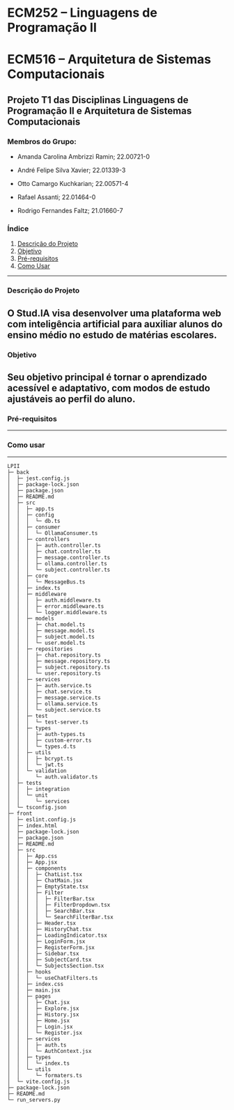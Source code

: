 # ECM252 – Linguagens de Programação II
# ECM516 – Arquitetura de Sistemas Computacionais

## Projeto T1 das Disciplinas Linguagens de Programação II e Arquitetura de Sistemas Computacionais

### Membros do Grupo:

- Amanda Carolina Ambrizzi Ramin; 22.00721-0

- André Felipe Silva Xavier; 22.01339-3

- Otto Camargo Kuchkarian; 22.00571-4

- Rafael Assanti; 22.01464-0

- Rodrigo Fernandes Faltz; 21.01660-7

### Índice
1. [Descrição do Projeto](#descrição-do-projeto)
2. [Objetivo](#objetivo)
3. [Pré-requisitos](#pré-requisitos)  
4. [Como Usar](#como-usar)  

---

### Descrição do Projeto
  O Stud.IA visa desenvolver uma plataforma web com inteligência artificial para auxiliar alunos do ensino médio no estudo de matérias escolares.
---

### Objetivo
Seu objetivo principal é tornar o aprendizado acessível e adaptativo, com modos de estudo ajustáveis ao perfil do aluno.
---

### Pré-requisitos

---

### Como usar

---

```
LPII
├─ back
│  ├─ jest.config.js
│  ├─ package-lock.json
│  ├─ package.json
│  ├─ README.md
│  ├─ src
│  │  ├─ app.ts
│  │  ├─ config
│  │  │  └─ db.ts
│  │  ├─ consumer
│  │  │  └─ OllamaConsumer.ts
│  │  ├─ controllers
│  │  │  ├─ auth.controller.ts
│  │  │  ├─ chat.controller.ts
│  │  │  ├─ message.controller.ts
│  │  │  ├─ ollama.controller.ts
│  │  │  └─ subject.controller.ts
│  │  ├─ core
│  │  │  └─ MessageBus.ts
│  │  ├─ index.ts
│  │  ├─ middleware
│  │  │  ├─ auth.middleware.ts
│  │  │  ├─ error.middleware.ts
│  │  │  └─ logger.middleware.ts
│  │  ├─ models
│  │  │  ├─ chat.model.ts
│  │  │  ├─ message.model.ts
│  │  │  ├─ subject.model.ts
│  │  │  └─ user.model.ts
│  │  ├─ repositories
│  │  │  ├─ chat.repository.ts
│  │  │  ├─ message.repository.ts
│  │  │  ├─ subject.repository.ts
│  │  │  └─ user.repository.ts
│  │  ├─ services
│  │  │  ├─ auth.service.ts
│  │  │  ├─ chat.service.ts
│  │  │  ├─ message.service.ts
│  │  │  ├─ ollama.service.ts
│  │  │  └─ subject.service.ts
│  │  ├─ test
│  │  │  └─ test-server.ts
│  │  ├─ types
│  │  │  ├─ auth-types.ts
│  │  │  ├─ custom-error.ts
│  │  │  └─ types.d.ts
│  │  ├─ utils
│  │  │  ├─ bcrypt.ts
│  │  │  └─ jwt.ts
│  │  └─ validation
│  │     └─ auth.validator.ts
│  ├─ tests
│  │  ├─ integration
│  │  └─ unit
│  │     └─ services
│  └─ tsconfig.json
├─ front
│  ├─ eslint.config.js
│  ├─ index.html
│  ├─ package-lock.json
│  ├─ package.json
│  ├─ README.md
│  ├─ src
│  │  ├─ App.css
│  │  ├─ App.jsx
│  │  ├─ components
│  │  │  ├─ ChatList.tsx
│  │  │  ├─ ChatMain.jsx
│  │  │  ├─ EmptyState.tsx
│  │  │  ├─ Filter
│  │  │  │  ├─ FilterBar.tsx
│  │  │  │  ├─ FilterDropdown.tsx
│  │  │  │  ├─ SearchBar.tsx
│  │  │  │  └─ SearchFilterBar.tsx
│  │  │  ├─ Header.tsx
│  │  │  ├─ HistoryChat.tsx
│  │  │  ├─ LoadingIndicator.tsx
│  │  │  ├─ LoginForm.jsx
│  │  │  ├─ RegisterForm.jsx
│  │  │  ├─ Sidebar.tsx
│  │  │  ├─ SubjectCard.tsx
│  │  │  └─ SubjectsSection.tsx
│  │  ├─ hooks
│  │  │  └─ useChatFilters.ts
│  │  ├─ index.css
│  │  ├─ main.jsx
│  │  ├─ pages
│  │  │  ├─ Chat.jsx
│  │  │  ├─ Explore.jsx
│  │  │  ├─ History.jsx
│  │  │  ├─ Home.jsx
│  │  │  ├─ Login.jsx
│  │  │  └─ Register.jsx
│  │  ├─ services
│  │  │  ├─ auth.ts
│  │  │  └─ AuthContext.jsx
│  │  ├─ types
│  │  │  └─ index.ts
│  │  └─ utils
│  │     └─ formaters.ts
│  └─ vite.config.js
├─ package-lock.json
├─ README.md
└─ run_servers.py

```
